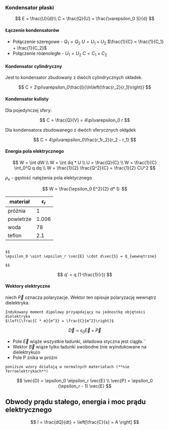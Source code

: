 ### Kondensator płaski

$$
E = \frac{U}{d}\\
C = \frac{Q}{U} = \frac{\varepsilon_0 S}{d}
$$

#### Łączenie kondensatorów

- Połączenie szeregowe - $Q_1 = Q_2$ $U = U_1 + U_2$ $\frac{1}{C} = \frac{1}{C_1} + \frac{1}{C_2}$
- Połączenie róœnoległe - $U_1 = U_2$ $C = C_1 + C_2$

#### Kondensator cylindryczny

Jest to kondensator zbudowany z dwóch cylindrycznych okładek.

$$
C = 2\pi\varepsilon_0\frac{l}{\ln\left(\frac{r_2}{r_1}\right)}
$$

#### Kondensator kulisty

Dla pojedynczej sfery:

$$
C = \frac{Q}{V} = 4\pi\varepsilon_0 r
$$

Dla kondensatora zbudowanego z dwóch sferycznych okłądek

$$
C = 4\pi\varepsilon_0\frac{r_1r_2}{r_2 - r_1}
$$

#### Energia pola elektrycznego

$$
W = \int dW \\
W = \int dq * U \\
U = \frac{Q}{C} \\
W = \frac{1}{C} \int_0^Q q dq \\
W = \frac{1}{2} \frac{Q^2}{C} = \frac{1}{2} CU^2
$$

$\rho_e$ - gęstość natężenia pola elektycznego

$$
W =  \frac{\epsilon_0 E^2}{2} d* S:
$$

| materiał | $\epsilon_r$ |
| --- | --- |
| próżnia | 1 |
| powietrze | 1.006 |
| woda | 78 |
| teflon | 2.1 |

```{admonition} Prawo Gauss'a z $\epsilon_r$

$$
\epsilon_0 \oint \epsilon_r \vec{E} \cdot d\vec{S} = Q_{wewnętrzne}

$$
```

$$
q' = q (1-\frac{1}{r})
$$

#### Wektory elektryczne

niech $\vec{P}$ oznacza polaryzacje. Wektor ten opisuje
polaryzację wewnątrz dielektryka.

```{admonition} polaryzacja
Indukowany moment dipolowy przyapdający na jednostkę objętości dielektryka
$\left[\frac{C * m}{m^3} = \frac{C}{m^2}\right]$
```

$$
\vec{D} = \epsilon_0 \vec{E} + \vec{P}
$$

- Pole $\vec{E}$ wiąże wszystkie ładunki, składowa styczna jest ciągła.``
- Wektor $\vec{B}$ wiąze tylko ładunki swobodne (nie wyindukowane na dielektryku)o
- Pole P znika w próżni


```{important}
poniższe wzory działają w normalnych materiałach (**nie ferroelektrykach**)
```

$$
\vec{D} = \epsilon_0 \eipsilon_r \vec{E} \\
\vec{P} = \epsilon_0 (\epsilon_r - 1) \vec{E}
$$

## Obwody prądu stałego, energia i moc prądu elektrycznego

$$
I = \frac{dQ}{dt} = \left[\frac{C}{s} = A \right]
$$
